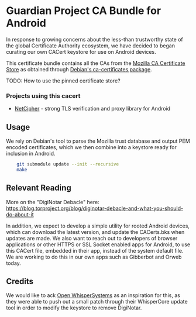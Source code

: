 # Guardian Project CA Bundle for Android

In response to growing concerns about the less-than trustworthy state of the
global Certificate Authority ecosystem, we have decided to began curating our
own CACert keystore for use on Android devices.

This certificate bundle contains all the CAs from the [Mozilla CA Certificate
Store](https://www.mozilla.org/projects/security/certs/) as obtained through
[Debian's ca-certificates
package](http://packages.qa.debian.org/c/ca-certificates.html).

TODO: How to use the pinned certificate store?

### Projects using this cacert

* [NetCipher](https://github.com/guardianproject/onionkit) - strong TLS verification and proxy library for Android

## Usage

We rely on Debian's tool to parse the Mozilla trust database and output PEM
encoded certificates, which we then combine into a keystore ready for inclusion
in Android.

```bash
    git submodule update --init --recursive
    make
```

## Relevant Reading

More on the "DigiNotar Debacle" here:
https://blog.torproject.org/blog/diginotar-debacle-and-what-you-should-do-about-it


In addition, we expect to develop a simple utility for rooted Android devices,
which can download the latest version, and update the CACerts.bks when updates
are made. We also want to reach out to developers of browser applications or
other HTTPS or SSL Socket enabled apps for Android, to use this CACert file,
embedded in their app, instead of the system default file. We are working to do
this in our own apps such as Gibberbot and Orweb today.


## Credits

We would like to ack [Open WhisperSystems](http://whispersystems.org/) as an inspiration for this, as they were
able to push out a small patch through their WhisperCore update tool in order
to modify the keystore to remove DigiNotar.
